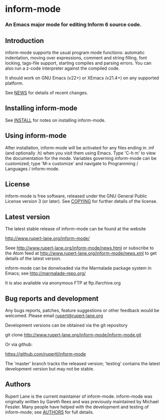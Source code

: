 # inform-mode

### An Emacs major mode for editing Inform 6 source code.

## Introduction

inform-mode supports the usual program mode functions: automatic
indentation, moving over expressions, comment and string filling, font
locking, tags-file support, starting compiles and parsing errors. You
can also run a z-code interpreter against the compiled code.

It should work on GNU Emacs (v22+) or XEmacs (v21.4+) on any supported
platform.

See [NEWS](https://github.com/rupertl/inform-mode/blob/master/NEWS) for details of recent changes.


## Installing inform-mode

See [INSTALL](https://github.com/rupertl/inform-mode/blob/master/INSTALL) for notes on installing inform-mode.


## Using inform-mode

After installation, inform-mode will be activated for any files ending
in .inf (and optionally .h) when you visit them using Emacs. Type 'C-h
m' to view the documentation for the mode. Variables governing
inform-mode can be customized; type 'M-x customize' and navigate to
Programming / Languages / inform-mode.


## License

inform-mode is free software, released under the GNU General Public License version 3 (or later). See [COPYING](https://github.com/rupertl/inform-mode/blob/master/COPYING) for further details of the license.


## Latest version

The latest stable release of inform-mode can be found at the website

http://www.rupert-lane.org/inform-mode/

Seee http://www.rupert-lane.org/inform-mode/news.html or subscribe to
the Atom feed at http://www.rupert-lane.org/inform-mode/news.xml to get
details of the latest version.

inform-mode can be donwloaded via the Marmalade package system in Emacs;
see http://marmalade-repo.org/

It is also available via anonymous FTP at ftp.ifarchive.org


## Bug reports and development

Any bugs reports, patches, feature suggestions or other feedback would
be welcomed. Please email rupert@rupert-lane.org

Development versions can be obtained via the git repository

git clone http://www.rupert-lane.org/inform-mode/inform-mode.git

Or via github:

https://github.com/rupertl/inform-mode

The 'master' branch tracks the released version; 'testing' contains the
latest development version but may not be stable.


## Authors

Rupert Lane is the current maintainer of inform-mode. inform-mode was
originally written by Gareth Rees and was previously maintained by
Michael Fessler. Many people have helped with the development and
testing of inform-mode; see [AUTHORS](https://github.com/rupertl/inform-mode/blob/master/AUTHORS) for full details.
